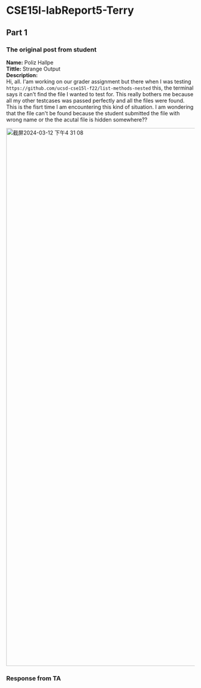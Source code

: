 # CSE15l-labReport5-Terry
## Part 1
### The original post from student 
**Name:** Poliz Hallpe <br>
**Tittle:** Strange Output<br>
**Description:** <br>
Hi, all. I'am working on our grader assignment but there when I was testing `https://github.com/ucsd-cse15l-f22/list-methods-nested` this, the terminal says it can't find the file I wanted to test for. This really bothers me because all my other testcases was passed perfectly and all the files were found. This is the fisrt time I am encountering this kind of situation. I am wondering that the file can't be found because the student submitted the file with wrong name or the the acutal file is hidden somewhere??



<img width="1440" alt="截屏2024-03-12 下午4 31 08" src="https://github.com/Terry032121/cse15l-lab-reports/assets/133158645/c6f3c419-9d3f-4045-b2aa-59c41c71978f">

### Response from TA
